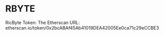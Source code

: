 # RBYTE
RicByte Token: The Etherscan URL: etherscan.io/token/0x2bcABAf45Ab41019DEA42005Ee0ca71c29eCCBE3
